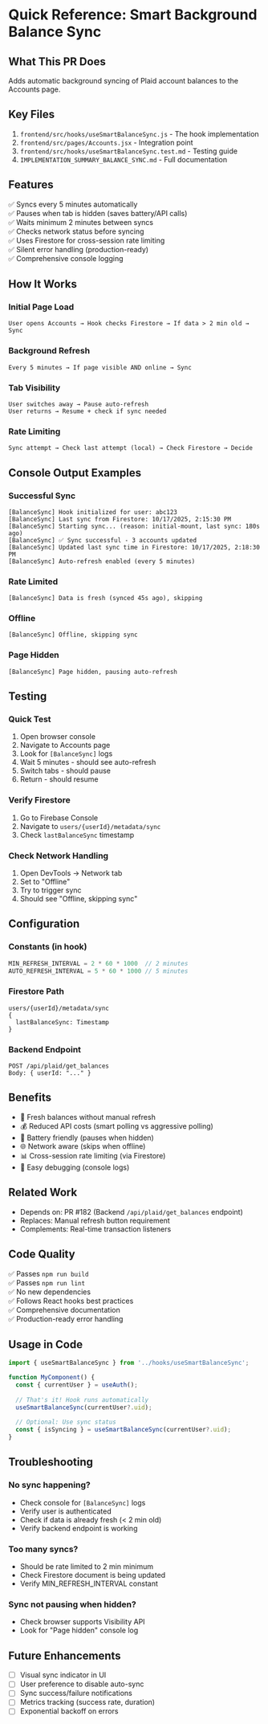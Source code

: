 # Quick Reference: Smart Background Balance Sync

## What This PR Does
Adds automatic background syncing of Plaid account balances to the Accounts page.

## Key Files
1. `frontend/src/hooks/useSmartBalanceSync.js` - The hook implementation
2. `frontend/src/pages/Accounts.jsx` - Integration point
3. `frontend/src/hooks/useSmartBalanceSync.test.md` - Testing guide
4. `IMPLEMENTATION_SUMMARY_BALANCE_SYNC.md` - Full documentation

## Features
✅ Syncs every 5 minutes automatically  
✅ Pauses when tab is hidden (saves battery/API calls)  
✅ Waits minimum 2 minutes between syncs  
✅ Checks network status before syncing  
✅ Uses Firestore for cross-session rate limiting  
✅ Silent error handling (production-ready)  
✅ Comprehensive console logging  

## How It Works

### Initial Page Load
```
User opens Accounts → Hook checks Firestore → If data > 2 min old → Sync
```

### Background Refresh
```
Every 5 minutes → If page visible AND online → Sync
```

### Tab Visibility
```
User switches away → Pause auto-refresh
User returns → Resume + check if sync needed
```

### Rate Limiting
```
Sync attempt → Check last attempt (local) → Check Firestore → Decide
```

## Console Output Examples

### Successful Sync
```
[BalanceSync] Hook initialized for user: abc123
[BalanceSync] Last sync from Firestore: 10/17/2025, 2:15:30 PM
[BalanceSync] Starting sync... (reason: initial-mount, last sync: 180s ago)
[BalanceSync] ✅ Sync successful - 3 accounts updated
[BalanceSync] Updated last sync time in Firestore: 10/17/2025, 2:18:30 PM
[BalanceSync] Auto-refresh enabled (every 5 minutes)
```

### Rate Limited
```
[BalanceSync] Data is fresh (synced 45s ago), skipping
```

### Offline
```
[BalanceSync] Offline, skipping sync
```

### Page Hidden
```
[BalanceSync] Page hidden, pausing auto-refresh
```

## Testing

### Quick Test
1. Open browser console
2. Navigate to Accounts page
3. Look for `[BalanceSync]` logs
4. Wait 5 minutes - should see auto-refresh
5. Switch tabs - should pause
6. Return - should resume

### Verify Firestore
1. Go to Firebase Console
2. Navigate to `users/{userId}/metadata/sync`
3. Check `lastBalanceSync` timestamp

### Check Network Handling
1. Open DevTools → Network tab
2. Set to "Offline"
3. Try to trigger sync
4. Should see "Offline, skipping sync"

## Configuration

### Constants (in hook)
```javascript
MIN_REFRESH_INTERVAL = 2 * 60 * 1000  // 2 minutes
AUTO_REFRESH_INTERVAL = 5 * 60 * 1000 // 5 minutes
```

### Firestore Path
```
users/{userId}/metadata/sync
{
  lastBalanceSync: Timestamp
}
```

### Backend Endpoint
```
POST /api/plaid/get_balances
Body: { userId: "..." }
```

## Benefits
- 🔄 Fresh balances without manual refresh
- 💰 Reduced API costs (smart polling vs aggressive polling)
- 🔋 Battery friendly (pauses when hidden)
- 🌐 Network aware (skips when offline)
- 📊 Cross-session rate limiting (via Firestore)
- 🐛 Easy debugging (console logs)

## Related Work
- Depends on: PR #182 (Backend `/api/plaid/get_balances` endpoint)
- Replaces: Manual refresh button requirement
- Complements: Real-time transaction listeners

## Code Quality
✅ Passes `npm run build`  
✅ Passes `npm run lint`  
✅ No new dependencies  
✅ Follows React hooks best practices  
✅ Comprehensive documentation  
✅ Production-ready error handling  

## Usage in Code
```javascript
import { useSmartBalanceSync } from '../hooks/useSmartBalanceSync';

function MyComponent() {
  const { currentUser } = useAuth();
  
  // That's it! Hook runs automatically
  useSmartBalanceSync(currentUser?.uid);
  
  // Optional: Use sync status
  const { isSyncing } = useSmartBalanceSync(currentUser?.uid);
}
```

## Troubleshooting

### No sync happening?
- Check console for `[BalanceSync]` logs
- Verify user is authenticated
- Check if data is already fresh (< 2 min old)
- Verify backend endpoint is working

### Too many syncs?
- Should be rate limited to 2 min minimum
- Check Firestore document is being updated
- Verify MIN_REFRESH_INTERVAL constant

### Sync not pausing when hidden?
- Check browser supports Visibility API
- Look for "Page hidden" console log

## Future Enhancements
- [ ] Visual sync indicator in UI
- [ ] User preference to disable auto-sync
- [ ] Sync success/failure notifications
- [ ] Metrics tracking (success rate, duration)
- [ ] Exponential backoff on errors
